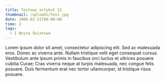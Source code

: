```yaml
---
title: Testowy artykuł 12
thumbnail: /uploads/test.jpg
date: 2008-02-21T00:00:00
time: 2
tags:
  - I Wojna Światowa
---
```


Lorem ipsum dolor sit amet, consectetur adipiscing elit. Sed ac malesuada eros. Donec ac viverra ante. Nullam tristique velit eget consequat cursus. Vestibulum ante ipsum primis in faucibus orci luctus et ultrices posuere cubilia Curae; Cras viverra neque at turpis malesuada, nec congue felis posuere. Duis fermentum erat nec tortor ullamcorper, id tristique risus posuere.

